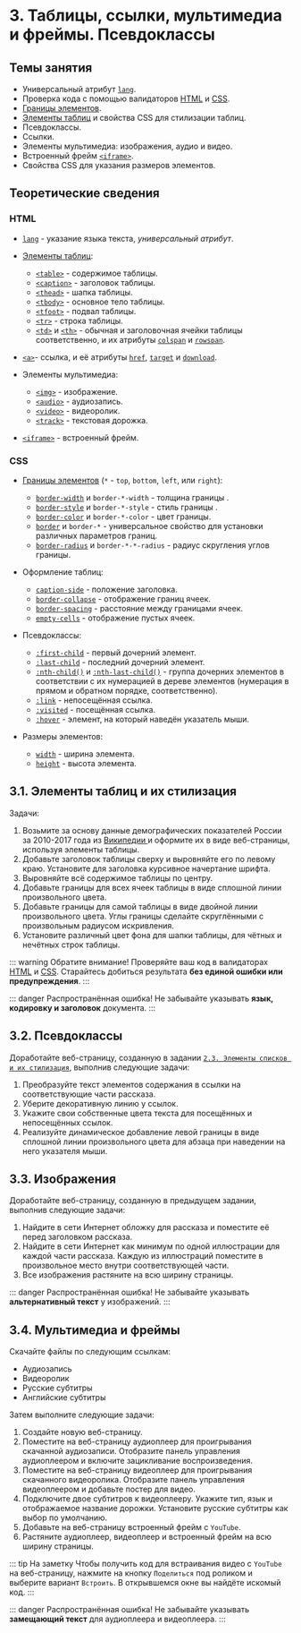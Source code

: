 # 3. Таблицы, ссылки, мультимедиа и фреймы. Псевдоклассы

## Темы занятия

- Универсальный атрибут [`lang`](https://webref.ru/html/attr/lang).
- Проверка кода с помощью валидаторов [HTML](https://validator.w3.org)
и [CSS](http://jigsaw.w3.org/css-validator).
- [Границы элементов](https://metanit.com/web/html5/6.12.php).
- [Элементы таблиц](https://metanit.com/web/html5/2.8.php) и свойства CSS 
для стилизации таблиц.
- Псевдоклассы.
- Ссылки.
- Элементы мультимедиа: изображения, аудио и видео.
- Встроенный фрейм [`<iframe>`](https://webref.ru/html/iframe).
- Свойства CSS для указания размеров элементов.

## Теоретические сведения

### HTML

- [`lang`](https://webref.ru/html/attr/lang) - указание языка текста,
_универсальный атрибут_.

- [Элементы таблиц](https://metanit.com/web/html5/2.8.php):

  - [`<table>`](https://webref.ru/html/table) - содержимое таблицы.
  - [`<caption>`](https://webref.ru/html/caption) - заголовок таблицы.
  - [`<thead>`](https://webref.ru/html/thead) - шапка таблицы.
  - [`<tbody>`](https://webref.ru/html/tbody) - основное тело таблицы.
  - [`<tfoot>`](https://webref.ru/html/tfoot) - подвал таблицы.
  - [`<tr>`](https://webref.ru/html/tr) - строка таблицы.
  - [`<td>`](https://webref.ru/html/td) и [`<th>`](https://webref.ru/html/th) -
  обычная и заголовочная ячейки таблицы соответственно, и их атрибуты
  [`colspan`](https://webref.ru/html/td/colspan) и
  [`rowspan`](https://webref.ru/html/td/rowspan).

- [`<a>`](https://webref.ru/html/a)- ссылка, и её атрибуты
[`href`](https://webref.ru/html/a/href),
[`target`](https://webref.ru/html/a/target) и
[`download`](https://webref.ru/html/a/download).

- Элементы мультимедиа:

  - [`<img>`](https://webref.ru/html/img) - изображение.
  - [`<audio>`](https://webref.ru/html/audio) - аудиозапись.
  - [`<video>`](https://webref.ru/html/video) - видеоролик.
  - [`<track>`](https://webref.ru/html/track) - текстовая дорожка.

- [`<iframe>`](https://webref.ru/html/iframe) - встроенный фрейм.

### CSS

- [Границы элементов](https://metanit.com/web/html5/6.12.php)
(`*` - `top`, `bottom`, `left`, или `right`):

  - [`border-width`](https://webref.ru/css/border-width) и `border-*-width` -
  толщина границы .
  - [`border-style`](https://webref.ru/css/border-style) и `border-*-style` -
  стиль границы .
  - [`border-color`](https://webref.ru/css/border-color) и `border-*-color` -
  цвет границы.
  - [`border`](https://webref.ru/css/border) и `border-*` -
  универсальное свойство для установки различных параметров границ.
  - [`border-radius`](https://webref.ru/css/border-radius) и
  `border-*-*-radius` - радиус скругления углов границы.

- Оформление таблиц:

  - [`caption-side`](https://webref.ru/css/caption-side) - положение заголовка.
  - [`border-collapse`](https://webref.ru/css/border-collapse) -
  отображение границ ячеек.
  - [`border-spacing`](https://webref.ru/css/border-spacing) -
  расстояние между границами ячеек.
  - [`empty-cells`](https://webref.ru/css/empty-cells) -
  отображение пустых ячеек.

- Псевдоклассы:

  - [`:first-child`](https://webref.ru/css/first-child) -
  первый дочерний элемент.
  - [`:last-child`](https://webref.ru/css/last-child) -
  последний дочерний элемент.
  - [`:nth-child()`](https://webref.ru/css/nth-child) и
  [`:nth-last-child()`](https://webref.ru/css/nth-last-child) -
  группа дочерних элементов в соответствии с их нумерацией в дереве элементов
  (нумерация в прямом и обратном порядке, соответственно).
  - [`:link`](https://webref.ru/css/link) - непосещённая ссылка.
  - [`:visited`](https://webref.ru/css/visited) - посещённая ссылка.
  - [`:hover`](https://webref.ru/css/hover) - элемент, на который наведён 
  указатель мыши.

- Размеры элементов:

  - [`width`](https://webref.ru/css/width) - ширина элемента.
  - [`height`](https://webref.ru/css/height) - высота элемента.

## 3.1. Элементы таблиц и их стилизация

Задачи:

1. Возьмите за основу данные демографических показателей России за 2010-2017
года из [Википедии
](https://ru.wikipedia.org/wiki/Население_России#Российская_Федерация) и 
оформите их в виде веб-страницы, используя элементы таблицы.
2. Добавьте заголовок таблицы сверху и выровняйте его по левому краю. 
Установите для заголовка курсивное начертание шрифта.
3. Выровняйте всё содержимое таблицы по центру.
4. Добавьте границы для всех ячеек таблицы в виде сплошной линии 
произвольного цвета.
5. Добавьте границы для самой таблицы в виде двойной линии произвольного 
цвета. Углы границы сделайте скруглёнными с произвольным радиусом искривления.
6. Установите различный цвет фона для шапки таблицы, для чётных и нечётных 
строк таблицы.

::: warning Обратите внимание!
Проверяйте ваш код в валидаторах [HTML](https://validator.w3.org)
и [CSS](http://jigsaw.w3.org/css-validator). Старайтесь добиться результата
**без единой ошибки или предупреждения**.
:::

::: danger Распространённая ошибка!
Не забывайте указывать **язык, кодировку и заголовок** документа.
:::

## 3.2. Псевдоклассы

Доработайте веб-страницу, созданную в задании [`2.3. Элементы списков и их
стилизация`](/practice/02/#_2-3-эnементы-списков-и-их-стиnизация), выполнив 
следующие задачи:

1. Преобразуйте текст элементов содержания в ссылки на соответствующие части
рассказа.
2. Уберите декоративную линию у ссылок.
3. Укажите свои собственные цвета текста для посещённых и непосещённых ссылок.
4. Реализуйте динамическое добавление левой границы в виде сплошной линии 
произвольного цвета для абзаца при наведении на него указателя мыши.

## 3.3. Изображения

Доработайте веб-страницу, созданную в предыдущем задании, выполнив следующие
задачи:

1. Найдите в сети Интернет обложку для рассказа и поместите её перед 
заголовком рассказа.
2. Найдите в сети Интернет как минимум по одной иллюстрации для каждой части
рассказа. Каждую из иллюстраций поместите в произвольное место внутри 
соответствующей части.
3. Все изображения растяните на всю ширину страницы.

::: danger Распространённая ошибка!
Не забывайте указывать **альтернативный текст** у изображений.
:::

## 3.4. Мультимедиа и фреймы

Скачайте файлы по следующим ссылкам:

- <a :href="$withBase('/assets/practice/03/audio.mp3')" download>Аудиозапись</a>
- <a :href="$withBase('/assets/practice/03/video.mp4')" download>Видеоролик</a>
- <a :href="$withBase('/assets/practice/03/subtitles.ru.vtt')" download>Русские субтитры</a>
- <a :href="$withBase('/assets/practice/03/subtitles.en.vtt')" download>Английские субтитры</a>

Затем выполните следующие задачи:

1. Создайте новую веб-страницу.
2. Поместите на веб-страницу аудиоплеер для проигрывания скачанной 
аудиозаписи. Отобразите панель управления аудиоплеером и включите 
зацикливание воспроизведения.
3. Поместите на веб-страницу видеоплеер для проигрывания скачанного 
видеоролика. Отобразите панель управления видеоплеером и добавьте постер для
видео.
4. Подключите двое субтитров к видеоплееру. Укажите тип, язык и отображаемое
название дорожки. Установите русские субтитры как выбор по умолчанию.
5. Добавьте на веб-страницу встроенный фрейм с `YouTube`.
6. Растяните аудиоплеер, видеоплеер и встроенный фрейм на всю ширину страницы.

::: tip На заметку
Чтобы получить код для встраивания видео с `YouTube` на веб-страницу, 
нажмите на кнопку `Поделиться` под роликом и выберите вариант `Встроить`. В 
открывшемся окне вы найдёте искомый код.
:::

::: danger Распространённая ошибка!
Не забывайте указывать **замещающий текст** для аудиоплеера и видеоплеера.
:::
  
<script-button/>

<disqus-comments
  page-uuid="305d6477-13cf-48d3-8940-c3587c40bd19"
  page-title="3. Таблицы, ссылки, мультимедиа и фреймы.
    Псевдоклассы | Практические занятия"/>